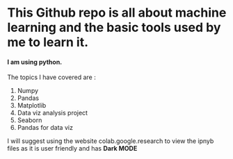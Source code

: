 <h1>This Github repo is all about machine learning and the basic tools used by me to learn it.</h1>
<h4>I am using python.</h4>
The topics I have covered are :
  <ol>
  <li>Numpy</li>
  <li>Pandas</li>
  <li>Matplotlib </li>
  <li>Data viz analysis project </li>
  <li>Seaborn</li>  
  <li>Pandas for data viz</li>
  </ol>

<p>I will suggest using the website colab.google.research to view the ipnyb files as it is user friendly and has <strong> Dark MODE</strong></p>
